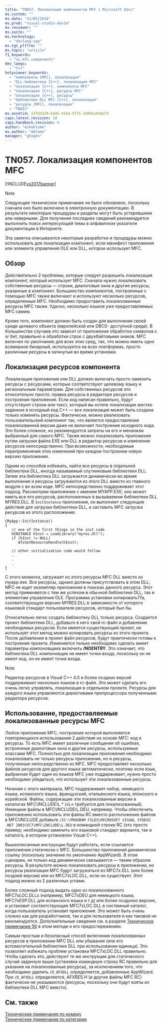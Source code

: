 ```yaml
---
title: "TN057. Локализация компонентов MFC | Microsoft Docs"
ms.custom: ""
ms.date: "12/05/2016"
ms.prod: "visual-studio-dev14"
ms.reviewer: ""
ms.suite: ""
ms.technology: 
  - "devlang-cpp"
ms.tgt_pltfrm: ""
ms.topic: "article"
f1_keywords: 
  - "vc.mfc.components"
dev_langs: 
  - "C++"
helpviewer_keywords: 
  - "компоненты [MFC], локализация"
  - "DLL-библиотеки [C++], локализация MFC"
  - "локализация [C++], компоненты MFC"
  - "локализация [C++], ресурсы MFC"
  - "локализация [C++], ресурсы"
  - "библиотеки DLL MFC [C++], локализация"
  - "ресурсы [MFC], локализация"
  - "TN057"
ms.assetid: 5376d329-bd45-41bd-97f5-3d895a9a0af5
caps.latest.revision: 10
caps.handback.revision: 6
author: "mikeblome"
ms.author: "mblome"
manager: "ghogen"
---
```

# TN057. Локализация компонентов MFC
[!INCLUDE[vs2017banner](../assembler/inline/includes/vs2017banner.md)]

> [!NOTE]
>  Следующее техническое примечание не было обновлено, поскольку сначала оно было включено в электронную документацию.  В результате некоторые процедуры и разделы могут быть устаревшими или неверными.  Для получения последних сведений рекомендуется выполнить поиск интересующей темы в алфавитном указателе документации в Интернете.  
  
 Эта заметка описываются некоторые разработки и процедуры можно использовать для локализации компонент, если манифест приложения или элемента управления OLE или DLL, которое использует MFC.  
  
## Обзор  
 Действительно 2 проблемы, которые следует разрешить локализация компонент, который использует MFC.  Сначала нужно локализовать собственные ресурсы — строки, диалоговые окна и другие ресурсы, указанные в компонент.  Большинство компонентов, построенные с помощью MFC также включают и используют несколько ресурсов, определенные MFC.  Необходимо предоставить локализованные ресурсы MFC также.  Удачно, несколько языков уже предоставляемых MFC самим.  
  
 Кроме того, компонент должен быть создан для выполнения своей среде целевого объекта \(европейской или DBCS\- доступной среде\).  В большинстве случаев это зависит от приложения обработки символов с sr бит, правильно и обработки строк с двухбайтовыми знаков.  MFC включен по умолчанию для всех этих сред, так, что можно иметь одно всемирное бинарный, используется на всех платформах, просто различные ресурсы в заткнутые во время установки.  
  
## Локализация ресурсов компонента  
 Локализация приложения или DLL должен включать просто заменить ресурсы с ресурсами, которые соответствуют целевому языку и региональным параметрам.  Для собственных ресурсов это относительно просто: правка ресурсы в редакторе ресурсов и построения приложения.  Если код написан правильно, будут отсутствуют строки или текст, который вы хотите локализации жестко заданное в исходный код C\+\+ — все локализация может быть создана только изменять ресурсы.  Фактически, можно реализовать пользовательский компонент так, что является предоставление локализованной версии даже не включает построение исходного кода.  Это более сложное, но рекомендуется затраты на его и механизм выбранный для самого MFC.  Также можно локализовать приложение путем загрузки файла EXE или DLL в редактор ресурсов и изменения ресурсов непосредственно.  При возможности, необходимые переприменения этих изменений при каждом построении новую версию приложения.  
  
 Одним из способов избежать, найти все ресурсы в отдельной библиотеки DLL, иногда называемый спутниковым библиотеки DLL.  Затем эта библиотека DLL загружается динамически во время выполнения и ресурсы загружаются из этого DLL вместо из главного модуля с во всем коде.  MFC непосредственно поддерживает этот подход.  Рассмотрим приложение с именем MYAPP.EXE; оно может иметь все его ресурсов, расположенных в вызываемом библиотеки DLL MYRES.DLL.  В `InitInstance` приложения, он выполняет следующие действия для загрузки библиотеки DLL, и заставить MFC загрузка ресурсов из этого расположения.  
  
```  
CMyApp::InitInstance()  
{  
   // one of the first things in the init code  
   HINSTANCE hInst = LoadLibrary("myres.dll");  
   if (hInst != NULL)  
      AfxSetResourceHandle(hInst);  
  
   // other initialization code would follow  
   .  
   .  
   .  
}  
```  
  
 С этого момента, загружает из этого ресурсы MFC DLL вместо из myapp.exe.  Все ресурсы, однако должны присутствовать в этом DLL; MFC не ищет экземпляр приложения в поисках данного ресурса.  Этот метод применяется с тем же успехом в обычной библиотеке DLL, так и элементам управления OLE.  Программа установки копироватьTfа, соответствующую версию MYRES.DLL в зависимости от которого языковой стандарт пользователя ресурсов, который был бы.  
  
 Относительно легко создать библиотеку DLL только ресурса.  Создается проект библиотеки DLL, добавьте в него свой rc\-файл и добавление необходимых ресурсов.  Если имеется существующий проект, не использует этот метод можно копировать ресурсы из этого проекта.  После добавления в проект файл ресурсов, будут практически готовы к построения проекта.  Изменяется только необходимо сделать имеет параметры компоновщика включить  **\/NOENTRY**.  Это означает, что библиотека DLL компоновщик не имеет точки входа, поскольку он не имеет код, он не имеет точки входа.  
  
> [!NOTE]
>  Редактор ресурсов в Visual C\+\+ 4.0 и более поздних версий поддерживают несколько языков в rc\-файл.  Это может сделать его очень легко управлять, локализация в отдельном проекте.  Ресурсы для каждого языка управляются директивами препроцессора полученными редактора ресурсов.  
  
## Использование, предоставляемые локализованные ресурсы MFC  
 Любое приложение MFC, построение которой выполняется повторяющихся использования 2 действия на основе MFC: код и ресурсы.  То есть MFC имеет различные сообщения об ошибках, встроенные диалоговые окна и другие ресурсы, используемые классами MFC.  Полностью для локализации приложения необходимо локализовать не только ресурсы приложения, но и ресурсы, полученные непосредственно из MFC.  MFC предоставляет несколько файлов ресурсов для другого языка автоматически, поэтому если язык, выбранная будет один из языков MFC уже поддерживает, нужно просто необходимо убедиться, что использует эти локализованные ресурсы.  
  
 Начиная с этого материала, MFC поддерживает набор, немецкого языка, испанского языка, французский, итальянского языка, японского и корейской.  Файлы, содержащие эти локализованные версии в каталогах MFC\\INCLUDE\\L.\* \(«L» требуется для локализованный\).  Немецкие файлы в MFC\\INCLUDE\\L.DEU, например.  Чтобы обеспечить приложению использовать эти файлы RC вместо расположение файлов в MFC\\INCLUDE добавьте `/IC:\PROGRAM FILES\MICROSOFT VISUAL STUDIO .NET 2003\VC7\MFC\INCLUDE\L.DEU` в командной строке RC \(это просто пример; необходимо заменить его языковой стандарт варианта, так и каталога, в котором установлен Visual C\+\+\).  
  
 Вышеописанные инструкции будут работать, если ссылается приложения статически с MFC.  Большинство приложений динамически ссылку \(поскольку значение по умолчанию AppWizard\).  В этом сценарии, не только код динамически связывается — таким образом ресурсы.  В результате можно локализовать ресурсы в приложении, но ресурсы реализации MFC будут загружаться из MFC7x.DLL \(или более поздней версии\) или из MFC7xLOC.DLL, если он существует.  Этот подход можно из 2 различных углами.  
  
 Более сложный подход выдать одно из локализованного MFC7xLOC.DLLs \(например, MFC7xDEU для немецкого языка, MFC7xESP.DLL для испанского языка и т д\) или более позднюю версию, и установит соответствующее MFC7xLOC.DLL в системный каталог, когда пользователь установит приложение.  Это может быть очень сложно как для разработчиков, так и для пользователя и как таковой не рекомендуется.  Дополнительные сведения см. в разделе [Техническое примечание 56](../Topic/TN056:%20Installation%20of%20Localized%20MFC%20Components.md) в этом методе и его предостережениях.  
  
 Самым простым и безопасный способ включения локализованных ресурсов в приложении MFC DLL или убывания \(или его вспомогательной библиотеке DLL при использовании единица\).  Это позволяет избежать проблем установки MFC7xLOC.DLL правильно.  Чтобы сделать это, действуют те же инструкции для статического случай заданную выше \(установка командную строку RC правильно для указания на локализованные ресурсы\), за исключением того, что необходимо удалить `/D_AFXDLL` определяется, добавленные AppWizard.  При `/D_AFXDLL` определяется, AFXRES.H \(и другие файлы MFC RC\) фактически не указываются \(ресурсы, поскольку они будут взяты из библиотеки DLL MFC вместо\).  
  
## См. также  
 [Технические примечания по номеру](../mfc/technical-notes-by-number.md)   
 [Технические примечания по категории](../mfc/technical-notes-by-category.md)